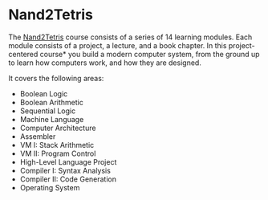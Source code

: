 # Nand2Tetris
The [Nand2Tetris](http://www.nand2tetris.org) course consists of a series of 14 learning modules. Each module consists of a project, a lecture, and a book chapter. In this project-centered course* you  build a modern computer system, from the ground up to learn how computers work, and how they are designed.

It covers the following areas:
 - Boolean Logic
 - Boolean Arithmetic
 - Sequential Logic
 - Machine Language
 - Computer Architecture
 - Assembler
 - VM I: Stack Arithmetic
 - VM II: Program Control
 - High-Level Language Project
 - Compiler I: Syntax Analysis
 - Compiler II: Code Generation
 - Operating System
